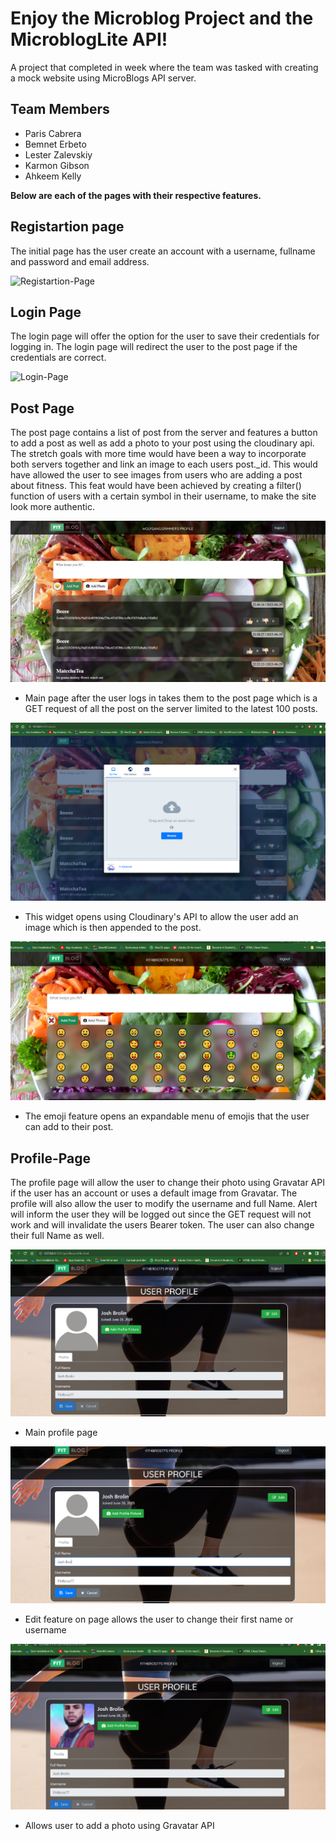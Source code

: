 # Enjoy the Microblog Project and the MicroblogLite API!

A project that completed in week where the team was tasked with creating a mock website using MicroBlogs API server.

## Team Members

- Paris Cabrera
- Bemnet Erbeto
- Lester Zalevskiy
- Karmon Gibson
- Ahkeem Kelly

**Below are each of the pages with their respective features.**

## Registartion page

The initial page has the user create an account with a username, fullname and password and email address.

![Registartion-Page](/screenshots/registration.png)

## Login Page

The login page will offer the option for the user to save their credentials for logging in. The login page will redirect the user to the post page if the credentials are correct.

![Login-Page](/screenshots/login.png)

## Post Page

The post page contains a list of post from the server and features a button to add a post as well as add a photo to your post using the cloudinary api. The stretch goals with more time would have been a way to incorporate both servers together and link an image to each users post._id. This would have allowed the user to see images from users who are adding a post about fitness. This feat would have been achieved by creating a filter() function of users with a certain symbol in their username, to make the site look more authentic.

![Post-Page](/screenshots/posts-1.png)

  - Main page after the user logs in takes them to the post page which is a  GET request of all the post on the server limited to the latest 100 posts.

![Post-Page-2](/screenshots/post-2.png)

  - This widget opens using Cloudinary's API to allow the user add an image which is then appended to the post.

![Post-page-emoji-feature](/screenshots/post-3.png)

  - The emoji feature opens an expandable menu of emojis that the user can add to their post.

## Profile-Page

The profile page will allow the user to change their photo using Gravatar API if the user has an account or uses a default image from Gravatar. The profile will also allow the user to modify the username and full Name. Alert will inform the user they will be logged out since the GET request will not work and will invalidate the users Bearer token. The user can also change their full Name as well.

![Profile-page](/screenshots/profile-1.png)

  - Main profile page

![Profile-page-edit-feature](/screenshots/profile-2.png)

  - Edit feature on page allows the user to change their first name or username

![Profile-page-add-photo-feature](/screenshots/profile-3.png)

  - Allows user to add a photo using Gravatar API


